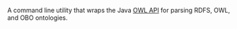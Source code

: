 A command line utility that wraps the Java [OWL API](https://github.com/owlcs/owlapi) for parsing RDFS, OWL, and OBO ontologies. 

